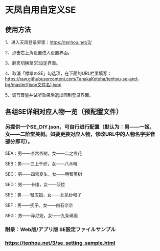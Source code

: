 # 天凤自用自定义SE

## 使用方法

1、进入天凤登录界面：https://tenhou.net/3/

2、点击右上角设置进入设置界面。

3、翻页切换至SE设定界面。

4、取消「標準のSE」勾选项，在下面的URL栏里填写：https://raw.githubusercontent.com/TanakaKotoha/tenhou-se-and-bg/master/[json文件名].json 

5、调节音量并试听效果后退出回到登录界面。


## 各组SE详细对应人物一览（预配置文件）

### 另提供一个SE_DIY.json，可自行进行配置（默认为：男——一姬，女——二阶堂美树。如要更换对应人物，修改URL中的人物名字拼音部分即可）。

SEA：男——凉宫杏树，女——二之宫花

SEB：男——三上千织，女——八木唯

SEC：男——四宫夏生，女——明智英树

SED：男——卡维，女——莎拉

SEE：男——轻库娘，女——北见纱和子

SEF：男——抚子，女——白石奈奈

SEG：男——泽尼娅，女——九条璃雨

### 附录：Web版/アプリ版 SE設定ファイルサンプル

### https://tenhou.net/3/se_setting_sample.html
